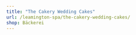 ```yaml
---
title: "The Cakery Wedding Cakes"
url: /leamington-spa/the-cakery-wedding-cakes/
shop: Bäckerei
---
```

